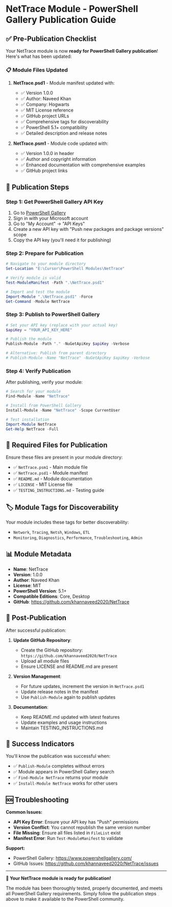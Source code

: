 # NetTrace Module - PowerShell Gallery Publication Guide

## ✅ Pre-Publication Checklist

Your NetTrace module is now **ready for PowerShell Gallery publication**! Here's what has been updated:

### 📋 Module Files Updated

1. **NetTrace.psd1** - Module manifest updated with:
   - ✅ Version 1.0.0
   - ✅ Author: Naveed Khan
   - ✅ Company: Hogwarts
   - ✅ MIT License reference
   - ✅ GitHub project URLs
   - ✅ Comprehensive tags for discoverability
   - ✅ PowerShell 5.1+ compatibility
   - ✅ Detailed description and release notes

2. **NetTrace.psm1** - Module code updated with:
   - ✅ Version 1.0.0 in header
   - ✅ Author and copyright information
   - ✅ Enhanced documentation with comprehensive examples
   - ✅ GitHub project links

## 🚀 Publication Steps

### Step 1: Get PowerShell Gallery API Key

1. Go to [PowerShell Gallery](https://www.powershellgallery.com/)
2. Sign in with your Microsoft account
3. Go to "My Account" → "API Keys"
4. Create a new API key with "Push new packages and package versions" scope
5. Copy the API key (you'll need it for publishing)

### Step 2: Prepare for Publication

```powershell
# Navigate to your module directory
Set-Location "E:\Cursor\PowerShell Modules\NetTrace"

# Verify module is valid
Test-ModuleManifest -Path ".\NetTrace.psd1"

# Import and test the module
Import-Module ".\NetTrace.psd1" -Force
Get-Command -Module NetTrace
```

### Step 3: Publish to PowerShell Gallery

```powershell
# Set your API key (replace with your actual key)
$apiKey = "YOUR_API_KEY_HERE"

# Publish the module
Publish-Module -Path "." -NuGetApiKey $apiKey -Verbose

# Alternative: Publish from parent directory
# Publish-Module -Name "NetTrace" -NuGetApiKey $apiKey -Verbose
```

### Step 4: Verify Publication

After publishing, verify your module:

```powershell
# Search for your module
Find-Module -Name "NetTrace"

# Install from PowerShell Gallery
Install-Module -Name "NetTrace" -Scope CurrentUser

# Test installation
Import-Module NetTrace
Get-Help NetTrace -Full
```

## 📁 Required Files for Publication

Ensure these files are present in your module directory:

- ✅ `NetTrace.psm1` - Main module file
- ✅ `NetTrace.psd1` - Module manifest
- ✅ `README.md` - Module documentation
- ✅ `LICENSE` - MIT License file
- ✅ `TESTING_INSTRUCTIONS.md` - Testing guide

## 🏷️ Module Tags for Discoverability

Your module includes these tags for better discoverability:
- `Network`, `Tracing`, `Netsh`, `Windows`, `ETL`
- `Monitoring`, `Diagnostics`, `Performance`, `Troubleshooting`, `Admin`

## 📊 Module Metadata

- **Name**: NetTrace
- **Version**: 1.0.0
- **Author**: Naveed Khan
- **License**: MIT
- **PowerShell Version**: 5.1+
- **Compatible Editions**: Core, Desktop
- **GitHub**: https://github.com/khannaveed2020/NetTrace

## 🔧 Post-Publication

After successful publication:

1. **Update GitHub Repository**:
   - Create the GitHub repository: `https://github.com/khannaveed2020/NetTrace`
   - Upload all module files
   - Ensure LICENSE and README.md are present

2. **Version Management**:
   - For future updates, increment the version in `NetTrace.psd1`
   - Update release notes in the manifest
   - Use `Publish-Module` again to publish updates

3. **Documentation**:
   - Keep README.md updated with latest features
   - Update examples and usage instructions
   - Maintain TESTING_INSTRUCTIONS.md

## 🎯 Success Indicators

You'll know the publication was successful when:
- ✅ `Publish-Module` completes without errors
- ✅ Module appears in PowerShell Gallery search
- ✅ `Find-Module NetTrace` returns your module
- ✅ `Install-Module NetTrace` works for other users

## 🆘 Troubleshooting

**Common Issues:**
- **API Key Error**: Ensure your API key has "Push" permissions
- **Version Conflict**: You cannot republish the same version number
- **File Missing**: Ensure all files listed in `FileList` exist
- **Manifest Error**: Run `Test-ModuleManifest` to validate

**Support:**
- PowerShell Gallery: https://www.powershellgallery.com/
- GitHub Issues: https://github.com/khannaveed2020/NetTrace/issues

---

**🎉 Your NetTrace module is ready for publication!**

The module has been thoroughly tested, properly documented, and meets all PowerShell Gallery requirements. Simply follow the publication steps above to make it available to the PowerShell community. 